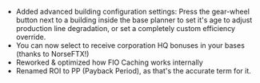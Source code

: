 - Added advanced building configuration settings: Press the gear-wheel button next to a building inside the base planner to set it's age to adjust production line degradation, or set a completely custom efficiency override.
- You can now select to receive corporation HQ bonuses in your bases (thanks to NorseFTX!)
- Reworked & optimized how FIO Caching works internally
- Renamed ROI to PP (Payback Period), as that's the accurate term for it.
